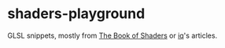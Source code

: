# shaders-playground
GLSL snippets, mostly from [The Book of Shaders](https://thebookofshaders.com/) or [iq](http://www.iquilezles.org/)'s articles.
